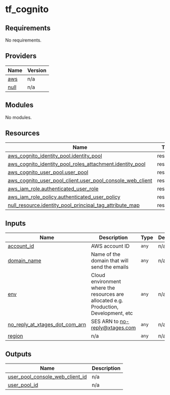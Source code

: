 # tf_cognito

## Requirements

No requirements.

## Providers

| Name | Version |
|------|---------|
| <a name="provider_aws"></a> [aws](#provider\_aws) | n/a |
| <a name="provider_null"></a> [null](#provider\_null) | n/a |

## Modules

No modules.

## Resources

| Name | Type |
|------|------|
| [aws_cognito_identity_pool.identity_pool](https://registry.terraform.io/providers/hashicorp/aws/latest/docs/resources/cognito_identity_pool) | resource |
| [aws_cognito_identity_pool_roles_attachment.identity_pool](https://registry.terraform.io/providers/hashicorp/aws/latest/docs/resources/cognito_identity_pool_roles_attachment) | resource |
| [aws_cognito_user_pool.user_pool](https://registry.terraform.io/providers/hashicorp/aws/latest/docs/resources/cognito_user_pool) | resource |
| [aws_cognito_user_pool_client.user_pool_console_web_client](https://registry.terraform.io/providers/hashicorp/aws/latest/docs/resources/cognito_user_pool_client) | resource |
| [aws_iam_role.authenticated_user_role](https://registry.terraform.io/providers/hashicorp/aws/latest/docs/resources/iam_role) | resource |
| [aws_iam_role_policy.authenticated_user_policy](https://registry.terraform.io/providers/hashicorp/aws/latest/docs/resources/iam_role_policy) | resource |
| [null_resource.identity_pool_principal_tag_attribute_map](https://registry.terraform.io/providers/hashicorp/null/latest/docs/resources/resource) | resource |

## Inputs

| Name | Description | Type | Default | Required |
|------|-------------|------|---------|:--------:|
| <a name="input_account_id"></a> [account\_id](#input\_account\_id) | AWS account ID | `any` | n/a | yes |
| <a name="input_domain_name"></a> [domain\_name](#input\_domain\_name) | Name of the domain that will send the emails | `any` | n/a | yes |
| <a name="input_env"></a> [env](#input\_env) | Cloud environment where the resources are allocated e.g. Production, Development, etc | `any` | n/a | yes |
| <a name="input_no_reply_at_xtages_dot_com_arn"></a> [no\_reply\_at\_xtages\_dot\_com\_arn](#input\_no\_reply\_at\_xtages\_dot\_com\_arn) | SES ARN to no-reply@xtages.com | `any` | n/a | yes |
| <a name="input_region"></a> [region](#input\_region) | n/a | `any` | n/a | yes |

## Outputs

| Name | Description |
|------|-------------|
| <a name="output_user_pool_console_web_client_id"></a> [user\_pool\_console\_web\_client\_id](#output\_user\_pool\_console\_web\_client\_id) | n/a |
| <a name="output_user_pool_id"></a> [user\_pool\_id](#output\_user\_pool\_id) | n/a |
